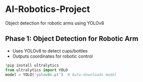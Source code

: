 # AI-Robotics-Project
Object detection for robotic arms using YOLOv8


## Phase 1: Object Detection for Robotic Arm
- Uses YOLOv8 to detect cups/bottles
- Outputs coordinates for robotic control

```python
!pip install ultralytics
from ultralytics import YOLO
model = YOLO('yolov8n.pt')  # Auto-downloads model
